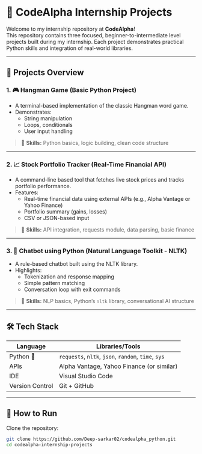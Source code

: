

# 🧠 CodeAlpha Internship Projects

Welcome to my internship repository at **CodeAlpha**!  
This repository contains three focused, beginner-to-intermediate level projects built during my internship. Each project demonstrates practical Python skills and integration of real-world libraries.

---

## 📁 Projects Overview

### 1. 🎮 Hangman Game (Basic Python Project)
- A terminal-based implementation of the classic Hangman word game.
- Demonstrates:
  - String manipulation
  - Loops, conditionals
  - User input handling

> 📌 **Skills:** Python basics, logic building, clean code structure

---

### 2. 📈 Stock Portfolio Tracker (Real-Time Financial API)
- A command-line based tool that fetches live stock prices and tracks portfolio performance.
- Features:
  - Real-time financial data using external APIs (e.g., Alpha Vantage or Yahoo Finance)
  - Portfolio summary (gains, losses)
  - CSV or JSON-based input

> 📌 **Skills:** API integration, requests module, data parsing, basic finance

---

### 3. 🤖 Chatbot using Python (Natural Language Toolkit - NLTK)
- A rule-based chatbot built using the NLTK library.
- Highlights:
  - Tokenization and response mapping
  - Simple pattern matching
  - Conversation loop with exit commands

> 📌 **Skills:** NLP basics, Python’s `nltk` library, conversational AI structure

---

## 🛠️ Tech Stack

| Language  | Libraries/Tools              |
|-----------|------------------------------|
| Python 🐍 | `requests`, `nltk`, `json`, `random`, `time`, `sys` |
| APIs      | Alpha Vantage, Yahoo Finance (or similar) |
| IDE       | Visual Studio Code           |
| Version Control | Git + GitHub            |

---

## 🚀 How to Run

Clone the repository:

```bash
git clone https://github.com/Deep-sarkar02/codealpha_python.git
cd codealpha-internship-projects
